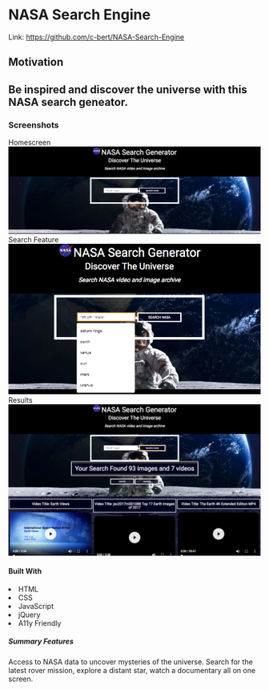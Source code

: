 
<h1> NASA Search Engine </h1>

Link: https://github.com/c-bert/NASA-Search-Engine

<h2> Motivation <h2>
Be inspired and discover the universe with this NASA search geneator. 

<h3> Screenshots </h3>
Homescreen
<img src="https://github.com/c-bert/NASA-Search-Engine/blob/master/Home%20Page.png" alt="screenshot of home screen">
Search Feature
<img src="https://github.com/c-bert/NASA-Search-Engine/blob/master/Search%20Box.png" alt="screenshot of search box">
Results
<img src="https://github.com/c-bert/NASA-Search-Engine/blob/master/Results.png" alt="screenshot of results example">

<h4> Built With </h4>
<li>HTML</li>
<li>CSS</li>
<li>JavaScript</li>
<li>jQuery</li>
<li>A11y Friendly</li>

<h5> Summary Features </h5>
Access to NASA data to uncover mysteries of the universe. Search for the latest rover mission, explore a distant star, watch a documentary all on one screen. 
